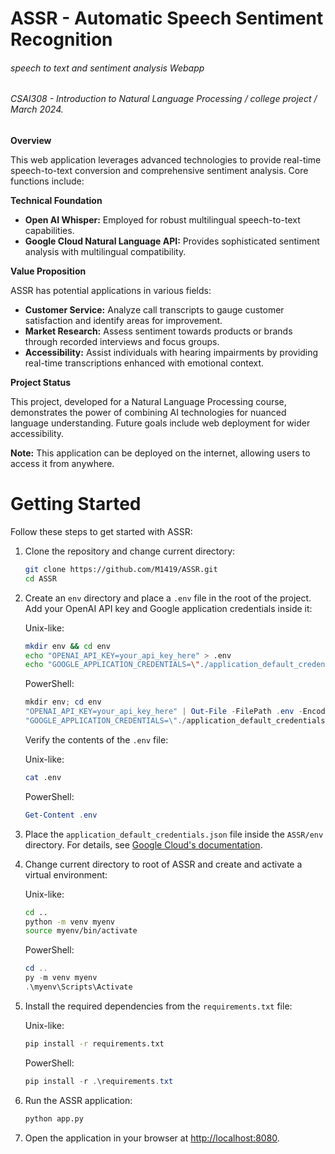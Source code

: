 # ASSR - Automatic Speech Sentiment Recognition
###### speech to text and sentiment analysis Webapp
###### CSAI308 - Introduction to Natural Language Processing / college project / March 2024.

**Overview**

This web application leverages advanced technologies to provide real-time speech-to-text conversion and comprehensive sentiment analysis. Core functions include:

**Technical Foundation**

* **Open AI Whisper:**  Employed for robust multilingual speech-to-text capabilities.
* **Google Cloud Natural Language API:** Provides sophisticated sentiment analysis with multilingual compatibility.

**Value Proposition**

ASSR has potential applications in various fields:

* **Customer Service:** Analyze call transcripts to gauge customer satisfaction and identify areas for improvement.
* **Market Research:**  Assess sentiment towards products or brands through recorded interviews and focus groups.
* **Accessibility:** Assist individuals with hearing impairments by providing real-time transcriptions enhanced with emotional context.

**Project Status**

This project, developed for a Natural Language Processing course, demonstrates the power of combining AI technologies for nuanced language understanding. Future goals include web deployment for wider accessibility.

**Note:** This application can be deployed on the internet, allowing users to access it from anywhere.

# Getting Started

Follow these steps to get started with ASSR:

1. Clone the repository and change current directory:

    ```sh
    git clone https://github.com/M1419/ASSR.git
    cd ASSR
    ```

2. Create an `env` directory and place a `.env` file in the root of the project. Add your OpenAI API key and Google application credentials inside it:

    Unix-like:
    ```sh
    mkdir env && cd env
    echo "OPENAI_API_KEY=your_api_key_here" > .env
    echo "GOOGLE_APPLICATION_CREDENTIALS=\"./application_default_credentials.json\"" >> .env
    ```

    PowerShell:
    ```powershell
    mkdir env; cd env
    "OPENAI_API_KEY=your_api_key_here" | Out-File -FilePath .env -Encoding ascii
    "GOOGLE_APPLICATION_CREDENTIALS=\"./application_default_credentials.json\"" | Add-Content .env
    ```

    Verify the contents of the `.env` file:

    Unix-like:
    ```sh
    cat .env
    ```

    PowerShell:
    ```powershell
    Get-Content .env
    ```

3. Place the `application_default_credentials.json` file inside the `ASSR/env` directory. For details, see [Google Cloud's documentation](https://cloud.google.com/docs/authentication/application-default-credentials).

4. Change current directory to root of ASSR and create and activate a virtual environment:

    Unix-like:
    ```sh
    cd ..
    python -m venv myenv
    source myenv/bin/activate
    ```

    PowerShell:
    ```powershell
    cd ..
    py -m venv myenv
    .\myenv\Scripts\Activate
    ```

5. Install the required dependencies from the `requirements.txt` file:

    Unix-like:
    ```sh
    pip install -r requirements.txt
    ```

    PowerShell:
    ```powershell
    pip install -r .\requirements.txt
    ```

6. Run the ASSR application:

    ```sh
    python app.py
    ```

7. Open the application in your browser at [http://localhost:8080](http://localhost:8080).
